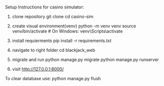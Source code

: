 Setup Instructions for casino simulator:

1. clone repository
git clone <repository-url>
cd casino-sim

2. create visual environment(venv)
python -m venv venv
source venv/bin/activate  # On Windows: venv\Scripts\activate

3. install requierments
pip install -r requirements.txt

4. navigate to right folder
cd blackjack_web

5. migrate and run
python manage.py migrate
python manage.py runserver

6. visit http://127.0.0.1:8000/

To clear database use: python manage.py flush
